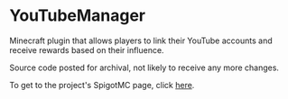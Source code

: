 YouTubeManager
=========

Minecraft plugin that allows players to link their YouTube accounts and receive rewards based on their influence.

Source code posted for archival, not likely to receive any more changes.

To get to the project's SpigotMC page, click [here](https://www.spigotmc.org/resources/%E2%AD%90-influencers-%E2%AD%90-automatic-rank-managing-for-youtubers-and-streamers-now-free-and-open-source.69959/).

